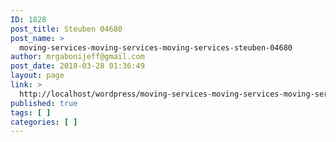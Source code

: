 ```yaml
---
ID: 1828
post_title: Steuben 04680
post_name: >
  moving-services-moving-services-moving-services-steuben-04680
author: mrgabonijeff@gmail.com
post_date: 2018-03-28 01:36:49
layout: page
link: >
  http://localhost/wordpress/moving-services-moving-services-moving-services-steuben-04680/
published: true
tags: [ ]
categories: [ ]
---
```

